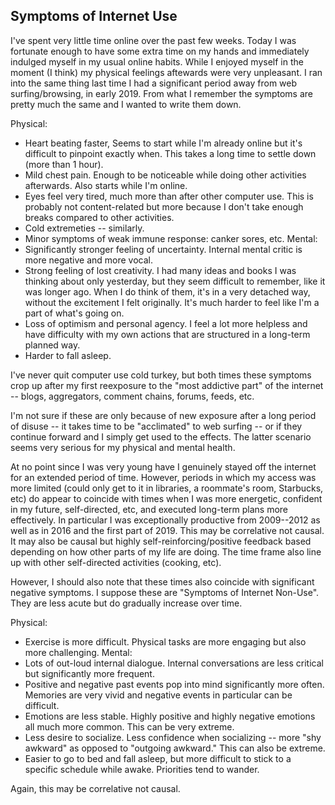 ## Symptoms of Internet Use

I've spent very little time online over the past few weeks. Today I was
fortunate enough to have some extra time on my hands and immediately indulged
myself in my usual online habits. While I enjoyed myself in the moment (I
think) my physical feelings aftewards were very unpleasant. I ran into the same
thing last time I had a significant period away from web surfing/browsing, in
early 2019. From what I remember the symptoms are pretty much the same and
I wanted to write them down.

Physical:
- Heart beating faster, Seems to start while
  I'm already online but it's difficult to pinpoint exactly when. This
  takes a long time to settle down (more than 1 hour).
- Mild chest pain. Enough to be noticeable while doing other activities
  afterwards. Also starts while I'm online.
- Eyes feel very tired, much more than after other computer use. This is
  probably not content-related but more because I don't take enough breaks
  compared to other activities.
- Cold extremeties -- similarly.
- Minor symptoms of weak immune response: canker sores, etc.
Mental:
- Significantly stronger feeling of uncertainty. Internal mental critic
  is more negative and more vocal.
- Strong feeling of lost creativity. I had many ideas and books I was thinking
  about only
  yesterday, but they seem difficult to remember, like it was longer ago. When
  I do think of them, it's in a very detached way, without the excitement I felt
  originally. It's
  much harder to feel like I'm a part of what's going on.
- Loss of optimism and personal agency. I feel a lot more helpless and have
  difficulty with my own actions that are structured in a long-term planned way.
- Harder to fall asleep.

I've never quit computer use cold turkey, but both times these symptoms crop up
after my first reexposure to the "most addictive part" of the internet -- blogs,
aggregators, comment chains, forums, feeds, etc.

I'm not sure if these are only because of new exposure after a long period of
disuse -- it takes time to be "acclimated" to web surfing -- or if they
continue forward and I simply get used to the effects. The latter scenario
seems very serious for my physical and mental health.

At no point since I was very young have I genuinely stayed off the internet for
an extended period of time. However, periods in which my access was more
limited (could only get to it in libraries, a roommate's room, Starbucks, etc)
do appear to coincide with times when I was more energetic, confident in my
future, self-directed, etc, and executed long-term plans more effectively. In
particular I was exceptionally productive from 2009--2012 as well as in 2016
and the first part of 2019. This may be correlative not causal. It may also be
causal but highly self-reinforcing/positive feedback based depending on how
other parts of my life are doing. The time frame also line up with other
self-directed activities (cooking, etc).

However, I should also note that these times also coincide with significant
negative symptoms. I suppose these are "Symptoms of Internet Non-Use". They are
less acute but do gradually increase over time.

Physical:
- Exercise is more difficult. Physical tasks are more engaging but also more
  challenging.
Mental:
- Lots of out-loud internal dialogue. Internal conversations are less critical
  but significantly more frequent.
- Positive and negative past events pop into mind significantly more often.
  Memories are very vivid and negative events in particular can be difficult.
- Emotions are less stable. Highly positive and highly negative emotions all
  much more common. This can be very extreme.
- Less desire to socialize. Less confidence when socializing -- more "shy
  awkward" as opposed to "outgoing awkward." This can also be extreme.
- Easier to go to bed and fall asleep, but more difficult to stick to
  a specific schedule while awake. Priorities tend to wander.

Again, this may be correlative not causal.
